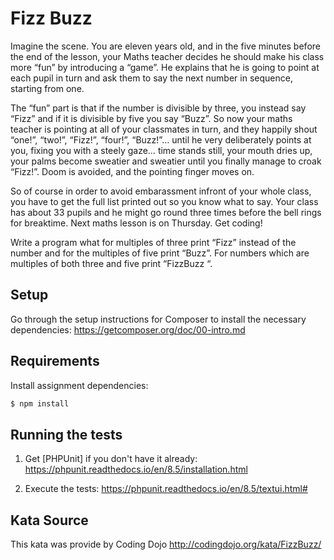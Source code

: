 # Fizz Buzz
Imagine the scene. You are eleven years old, and in the five minutes before the end of the lesson, your Maths teacher decides he should make his class more “fun” by introducing a “game”. He explains that he is going to point at each pupil in turn and ask them to say the next number in sequence, starting from one. 

The “fun” part is that if the number is divisible by three, you instead say “Fizz” and if it is divisible by five you say “Buzz”. So now your maths teacher is pointing at all of your classmates in turn, and they happily shout “one!”, “two!”, “Fizz!”, “four!”, “Buzz!”… until he very deliberately points at you, fixing you with a steely gaze… time stands still, your mouth dries up, your palms become sweatier and sweatier until you finally manage to croak “Fizz!”. Doom is avoided, and the pointing finger moves on.

So of course in order to avoid embarassment infront of your whole class, you have to get the full list printed out so you know what to say. Your class has about 33 pupils and he might go round three times before the bell rings for breaktime. Next maths lesson is on Thursday. Get coding!

Write a program what for multiples of three print “Fizz” instead of the number and for the multiples of five print “Buzz”. For numbers which are multiples of both three and five print “FizzBuzz “.

## Setup

Go through the setup instructions for Composer to install the necessary
dependencies:
https://getcomposer.org/doc/00-intro.md

## Requirements

Install assignment dependencies:

```bash
$ npm install
```
## Running the tests

1. Get [PHPUnit] if you don't have it already:
https://phpunit.readthedocs.io/en/8.5/installation.html

2. Execute the tests:
https://phpunit.readthedocs.io/en/8.5/textui.html#

## Kata Source
This kata was provide by Coding Dojo http://codingdojo.org/kata/FizzBuzz/